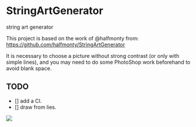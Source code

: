 # StringArtGenerator

string art generator

This project is based on the work of @halfmonty from: https://github.com/halfmonty/StringArtGenerator

It is necessary to choose a picture without strong contrast (or only with simple lines), and you may need to do some PhotoShop work beforehand to avoid blank space.

## TODO

- [] add a CI.
- [] draw from lies.

![](./example.gif)